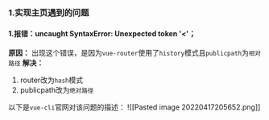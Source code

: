 ### 1.实现主页遇到的问题
#### 1.报错：uncaught SyntaxError: Unexpected token '<'；
**原因：**
出现这个错误，是因为`vue-router`使用了`history`模式且`publicpath`为`相对路径`
**解决：**
1. router改为`hash`模式
2. publicpath改为`绝对路径`

以下是`vue-cli`官网对该问题的描述：
![[Pasted image 20220417205652.png]]